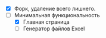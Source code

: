 - [x] Форк, удаление всего лишнего.
- [ ] Минимальная функциональность
    - [x] Главная страница
    - [ ] Генератор файлов Excel